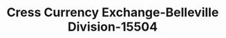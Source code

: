 ---
f_zip-code: 62220
f_state-code: IL
title: Cress Currency Exchange-Belleville Division-15504
f_phone: 618-234-3900
f_city-only: Belleville
f_address: 1423 West Main Street Belleville
f_location-unique-id: '15504'
slug: cress-currency-exchange-belleville-division-15504
updated-on: '2024-05-30T13:46:58.046Z'
created-on: '2024-05-30T13:36:59.803Z'
published-on: '2024-05-30T13:54:32.469Z'
f_city-state: cms/city/belleville-il.md
f_company: cms/company/cress-currency-exchange-belleville-division.md
f_state: cms/state/illinois.md
layout: '[payday-loan].html'
tags: payday-loan
---